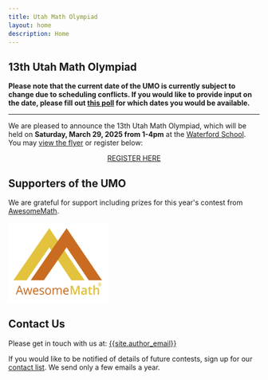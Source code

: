 ```yaml
---
title: Utah Math Olympiad
layout: home
description: Home
---
```


## 13th Utah Math Olympiad

**Please note that the current date of the UMO is currently subject to change due to scheduling conflicts. If you would like to provide input on the date, please fill out [this poll](https://docs.google.com/forms/d/e/1FAIpQLSeg_o68FhFFNfoE22pzCNVq_dfgKwcrkPvShcbBS_LuPAu-1Q/viewform?usp=dialog) for which dates you would be available.**

----

We are pleased to announce the 13th Utah Math Olympiad, which will be held on **Saturday, March 29, 2025 from 1-4pm** at the [Waterford School](https://waterfordschool.org/). You may [view the flyer](/doc/2025-umo-flyer.pdf) or register below:

<center><span>
<a class="registerlink" href="https://docs.google.com/forms/d/e/1FAIpQLSdU0Zd8xxpxN40dydrKbCg3RnG0uT7QmcFSq30bkXGy8kb6tQ/viewform?usp=dialog">REGISTER HERE</a>
</span></center>

<!--
The 12th Utah Math Olympiad has concluded. The [results](results/2024) are now available!

You may also check out the [problems and solutions](problems/) for this and all past contests.
-->

## Supporters of the UMO

We are grateful for support including prizes for this year's contest from [AwesomeMath](https://awesomemath.org/).

<a href="https://awesomemath.org/">
  <img src="img/AwesomeMathLogo.png" alt="AwesomeMath" width="200">
</a>

## Contact Us

Please get in touch with us at: [{{site.author_email}}](mailto:{{site.author_email}})

If you would like to be notified of details of future contests, sign up for our [contact list](https://forms.gle/64Ns5xXmiR6GHraJ7). We send only a few emails a year.

